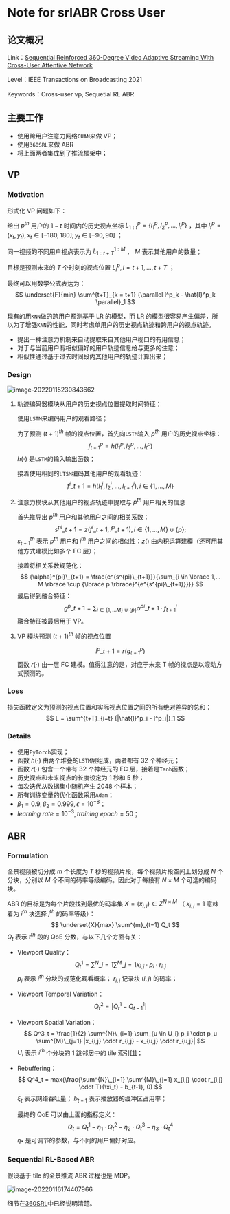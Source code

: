 # Note for srlABR Cross User


## 论文概况

Link：[Sequential Reinforced 360-Degree Video Adaptive Streaming With Cross-User Attentive Network](https://ieeexplore.ieee.org/document/9234071)

Level：IEEE Transactions on Broadcasting 2021

Keywords：Cross-user vp, Sequetial RL ABR

## 主要工作

+ 使用跨用户注意力网络`CUAN`来做 VP；
+ 使用`360SRL`来做 ABR
+ 将上面两者集成到了推流框架中；

## VP

### Motivation

形式化 VP 问题如下：

给出 $p^{th}$ 用户的 $1-t$ 时间内的历史视点坐标 $L^{p}_{1:t} = \lbrace l^p_1, l^p_2, ..., l^p_t \rbrace$ ，其中 $l^p_t = (x_t, y_t), x_t \in [-180, 180]; y_t \in [-90, 90]$ ；

同一视频的不同用户视点表示为 $L^{1:M}_{1:t+T}$ ， $M$ 表示其他用户的数量；

目标是预测未来的 $T$ 个时刻的视点位置 $L^p_i, i = t+1, ..., t+T$ ；

最终可以用数学公式表达为：
$$
\underset{F}{min} \sum^{t+T}_{k = t+1} {\parallel l^p_k - \hat{l}^p_k \parallel}_1
$$


现有的用`KNN`做的跨用户预测基于 LR 的模型，而 LR 的模型很容易产生偏差，所以为了增强`KNN`的性能，同时考虑单用户的历史视点轨迹和跨用户的视点轨迹。

+ 提出一种注意力机制来自动提取来自其他用户视口的有用信息；
+ 对于与当前用户有相似偏好的用户轨迹信息给与更多的注意；
+ 相似性通过基于过去时间段内其他用户的轨迹计算出来；

### Design

![image-20220115230843662](https://s2.loli.net/2022/01/15/izwCFR9cjvO8WD6.png)

1. 轨迹编码器模块从用户的历史视点位置提取时间特征；

   使用`LSTM`来编码用户的观看路径；

   为了预测 ${(t+1)}^{th}$ 帧的视点位置，首先向`LSTM`输入 $p^{th}$ 用户的历史视点坐标：
   $$
   f^{p}_{t+1} = h(l^p_1, l^p_2, ..., l^p_t)
   $$
   $h(\cdot)$ 是`LSTM`的输入输出函数；

   接着使用相同的`LTSM`编码其他用户的观看轨迹：
   $$
   f^{i}\_{t+1} = h(l^i_1, l^i_2, ..., l^i_{t+1}), i \in \lbrace 1, ..., M \rbrace
   $$
   
2. 注意力模块从其他用户的视点轨迹中提取与 $p^{th}$ 用户相关的信息

   首先推导出 $p^{th}$ 用户和其他用户之间的相关系数：
   $$
   s^{pi}\_{t+1} = z(f^{i}\_{t+1}, l^{p}\_{t+1}), i \in \lbrace 1, ..., M \rbrace \cup \lbrace p \rbrace;
   $$
   $s^{th}_{t+1}$ 表示 $p^{th}$ 用户和 $i^{th}$ 用户之间的相似性；$z()$ 由内积运算建模（还可用其他方式建模比如多个 FC 层）；

   接着将相关系数规范化：
   $$
   {\alpha}^{pi}\_{t+1} = \frac{e^{s^{pi}\_{t+1}}}{\sum_{i \in \lbrace 1,... M \rbrace \cup {\lbrace p \rbrace}^{e^{s^{pi}\_{t+1}}}}}
   $$
   最后得到融合特征：
   $$
   g^{p}\_{t+1} = \sum_{i \in {\lbrace 1,...M \rbrace \cup \lbrace p \rbrace}} {\alpha}^{pi}\_{t+1} \cdot f^{i}_{t+1}
   $$
   融合特征被最后用于 VP。
   
3. VP 模块预测 ${(t+1)}^{th}$ 帧的视点位置
   
   $$
   \hat{l}^{p}\_{t+1} = r(g^{p}_{t+1})
   $$
   函数 $r(\cdot)$ 由一层 FC 建模。值得注意的是，对应于未来 T 帧的视点是以滚动方式预测的。

### Loss

损失函数定义为预测的视点位置和实际视点位置之间的所有绝对差异的总和：
$$
L = \sum^{t+T}_{i=t} {|\hat{l}^p_i - l^p_i|}_1
$$

### Details

+ 使用`PyTorch`实现；
+ 函数 $h(\cdot)$ 由两个堆叠的`LSTM`层组成，两者都有 32 个神经元；
+ 函数 $r(\cdot)$ 包含一个带有 32 个神经元的 FC 层，接着是`Tanh`函数；
+ 历史视点和未来视点的长度设定为 1 秒和 5 秒；
+ 每次迭代从数据集中随机产生 2048 个样本；
+ 所有训练变量的优化函数采用`Adam`；
+ $\beta_1 = 0.9, \beta_2 = 0.999, \epsilon = 10^{-8}$；
+ $learning\ rate = 10^{-3}, training\ epoch = 50$；

## ABR

### Formulation

全景视频被切分成 $m$ 个长度为 $T$ 秒的视频片段，每个视频片段空间上划分成 $N$ 个分块，分别以 $M$ 个不同的码率等级编码。因此对于每段有 $N \times M$ 个可选的编码块。

ABR 的目标是为每个片段找到最优的码率集 $X = \lbrace x_{i, j} \rbrace \in Z^{N \times M}$ （ $x_{i, j} = 1$ 意味着为 $i^{th}$ 块选择 $j^{th}$ 的码率等级）：
$$
\underset{X}{max} \sum^{m}_{t=1} Q_t
$$
$Q_t$ 表示 $t^{th}$ 段的 QoE 分数，与以下几个方面有关：

+ VIewport Quality：
  $$
  Q^1_t = \sum^{N}\_{i=1} \sum^{M}\_{j=1} x_{i,j} \cdot p_i \cdot r_{i,j}
  $$
  $p_i$ 表示 $i^{th}$ 分块的规范化观看概率； $r_{i,j}$ 记录块 $(i, j)$ 的码率；

+ Viewport Temporal Variation：
  $$
  Q^2_t = |Q^1_t - Q^{1}_{t-1}|
  $$

+ Viewport Spatial Variation：
  $$
  Q^3_t = \frac{1}{2} \sum^{N}\_{i=1} \sum_{u \in U_i} p_i \cdot p_u \sum^{M}\_{j=1} |x_{i,j} \cdot r_{i,j} - x_{u,j} \cdot r_{u,j}|
  $$
  $U_i$ 表示 $i^{th}$ 个分块的 1 跳邻居中的 tile 索引[[1]](https://ieeexplore.ieee.org/document/8486606)；

+ Rebuffering：
  $$
  Q^4_t = max(\frac{\sum^{N}\_{i=1} \sum^{M}\_{j=1} x_{i,j} \cdot r_{i,j} \cdot T}{\xi_t} - b_{t-1}, 0)
  $$
  $\xi_t$ 表示网络吞吐量； $b_{t-1}$ 表示播放器的缓冲区占用率；

  最终的 QoE 可以由上面的指标定义：
  $$
  Q_t = Q^1_t - \eta_1 \cdot Q^2_t - \eta_2 \cdot Q^3_t - \eta_3 \cdot Q^4_t
  $$
  $\eta_*$ 是可调节的参数，与不同的用户偏好对应。

### Sequential RL-Based ABR

假设基于 tile 的全景推流 ABR 过程也是 MDP。

![image-20220116174407966](https://s2.loli.net/2022/01/16/opcNR5ryKHwmiUd.png)

细节在[360SRL](https://ayamir.github.io/posts/note-for-360srl/)中已经说明清楚。

